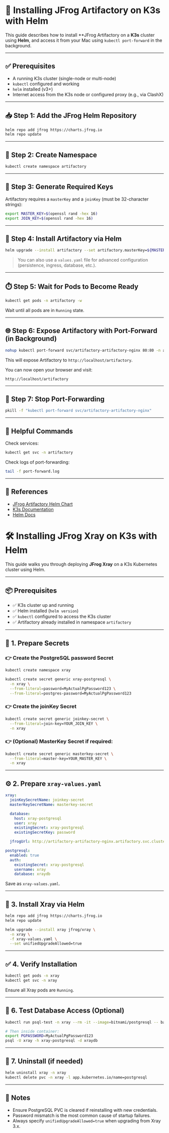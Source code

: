 # 🐸 Installing JFrog Artifactory on K3s with Helm

This guide describes how to install **JFrog Artifactory on a **K3s** cluster using **Helm**, and access it from your Mac using `kubectl port-forward` in the background.

---

## ✅ Prerequisites

- A running K3s cluster (single-node or multi-node)
- `kubectl` configured and working
- `helm` installed (v3+)
- Internet access from the K3s node or configured proxy (e.g., via ClashX)

---

## 📥 Step 1: Add the JFrog Helm Repository

```bash
helm repo add jfrog https://charts.jfrog.io
helm repo update
```

---

## 📂 Step 2: Create Namespace

```bash
kubectl create namespace artifactory
```

---

## 🔐 Step 3: Generate Required Keys

Artifactory requires a `masterKey` and a `joinKey` (must be 32-character strings):

```bash
export MASTER_KEY=$(openssl rand -hex 16)
export JOIN_KEY=$(openssl rand -hex 16)
```

---

## 🚀 Step 4: Install Artifactory via Helm

```bash
helm upgrade --install artifactory --set artifactory.masterKey=${MASTER_KEY} --set artifactory.joinKey=${JOIN_KEY} --namespace artifactory --create-namespace jfrog/artifactory

```

> You can also use a `values.yaml` file for advanced configuration (persistence, ingress, database, etc.).

---

## ⏱️ Step 5: Wait for Pods to Become Ready

```bash
kubectl get pods -n artifactory -w
```

Wait until all pods are in `Running` state.

---

## 🌐 Step 6: Expose Artifactory with Port-Forward (in Background)

```bash
nohup kubectl port-forward svc/artifactory-artifactory-nginx 80:80 -n artifactory > port-forward.log 2>&1 &
```

This will expose Artifactory to `http://localhost/artifactory`.

You can now open your browser and visit:

```
http://localhost/artifactory
```

---

## 🛑 Step 7: Stop Port-Forwarding

```bash
pkill -f "kubectl port-forward svc/artifactory-artifactory-nginx"
```

---

## 🧪 Helpful Commands

Check services:

```bash
kubectl get svc -n artifactory
```

Check logs of port-forwarding:

```bash
tail -f port-forward.log
```

---

## 📎 References

- [JFrog Artifactory Helm Chart](https://github.com/jfrog/charts/tree/master/stable/artifactory)
- [K3s Documentation](https://docs.k3s.io/)
- [Helm Docs](https://helm.sh/docs/)

# 🛠️ Installing JFrog Xray on K3s with Helm

This guide walks you through deploying **JFrog Xray** on a K3s Kubernetes cluster using Helm.

---

## 📦 Prerequisites

- ✅ K3s cluster up and running
- ✅ Helm installed (`helm version`)
- ✅ `kubectl` configured to access the K3s cluster
- ✅ Artifactory already installed in namespace `artifactory`

---

## 🔐 1. Prepare Secrets

### 👉 Create the PostgreSQL password Secret

```bash
kubectl create namespace xray

kubectl create secret generic xray-postgresql \
  -n xray \
  --from-literal=password=MyActualPgPassword123 \
  --from-literal=postgres-password=MyActualPgPassword123
```

### 👉 Create the joinKey Secret

```bash
kubectl create secret generic joinkey-secret \
  --from-literal=join-key=YOUR_JOIN_KEY \
  -n xray
```

### 👉 (Optional) MasterKey Secret if required:

```bash
kubectl create secret generic masterkey-secret \
  --from-literal=master-key=YOUR_MASTER_KEY \
  -n xray
```

---

## ⚙️ 2. Prepare `xray-values.yaml`

```yaml
xray:
  joinKeySecretName: joinkey-secret
  masterKeySecretName: masterkey-secret

  database:
    host: xray-postgresql
    user: xray
    existingSecret: xray-postgresql
    existingSecretKey: password

  jfrogUrl: http://artifactory-artifactory-nginx.artifactory.svc.cluster.local

postgresql:
  enabled: true
  auth:
    existingSecret: xray-postgresql
    username: xray
    database: xraydb
```

Save as `xray-values.yaml`.

---

## 🚀 3. Install Xray via Helm

```bash
helm repo add jfrog https://charts.jfrog.io
helm repo update

helm upgrade --install xray jfrog/xray \
  -n xray \
  -f xray-values.yaml \
  --set unifiedUpgradeAllowed=true
```

---

## ✅ 4. Verify Installation

```bash
kubectl get pods -n xray
kubectl get svc -n xray
```

Ensure all Xray pods are `Running`.


---

## 🧪 6. Test Database Access (Optional)

```bash
kubectl run psql-test -n xray --rm -it --image=bitnami/postgresql -- bash

# Then inside container:
export PGPASSWORD=MyActualPgPassword123
psql -U xray -h xray-postgresql -d xraydb
```

---

## 🧹 7. Uninstall (if needed)

```bash
helm uninstall xray -n xray
kubectl delete pvc -n xray -l app.kubernetes.io/name=postgresql
```

---

## 📌 Notes

- Ensure PostgreSQL PVC is cleared if reinstalling with new credentials.
- Password mismatch is the most common cause of startup failures.
- Always specify `unifiedUpgradeAllowed=true` when upgrading from Xray 3.x.
